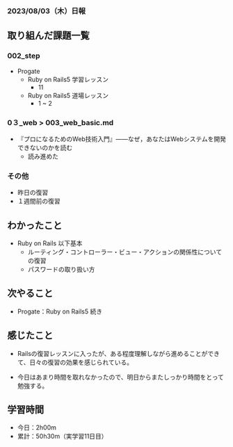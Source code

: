 ### 2023/08/03（木）日報

## 取り組んだ課題一覧
### 002_step
- Progate
    - Ruby on Rails5 学習レッスン
      - 11
    - Ruby on Rails5 道場レッスン
      - 1 ~ 2

### 0３_web > 003_web_basic.md 
- 『プロになるためのWeb技術入門』――なぜ，あなたはWebシステムを開発できないのかを読む
  - 読み進めた

### その他
- 昨日の復習
- １週間前の復習
## わかったこと
- Ruby on Rails 以下基本
    - ルーティング・コントローラー・ビュー・アクションの関係性についての復習
    - パスワードの取り扱い方

## 次やること
- Progate：Ruby on Rails5 続き
## 感じたこと
- Railsの復習レッスンに入ったが、ある程度理解しながら進めることができて、日々の復習の効果を感じられている。

- 今日はあまり時間を取れなかったので、明日からまたしっかり時間をとって勉強する。

## 学習時間
- 今日：2h00m
- 累計：50h30m（実学習11日目）

